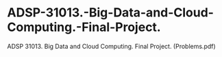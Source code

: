 # ADSP-31013.-Big-Data-and-Cloud-Computing.-Final-Project.
ADSP 31013. Big Data and Cloud Computing. Final Project.
(Problems.pdf)
